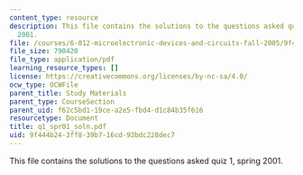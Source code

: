 ```yaml
---
content_type: resource
description: This file contains the solutions to the questions asked quiz 1, spring
  2001.
file: /courses/6-012-microelectronic-devices-and-circuits-fall-2005/9f444b243ff839b716cd93bdc228dec7_q1_spr01_soln.pdf
file_size: 790420
file_type: application/pdf
learning_resource_types: []
license: https://creativecommons.org/licenses/by-nc-sa/4.0/
ocw_type: OCWFile
parent_title: Study Materials
parent_type: CourseSection
parent_uid: f62c5bd1-19ce-a2e5-fbd4-d1c84b35f616
resourcetype: Document
title: q1_spr01_soln.pdf
uid: 9f444b24-3ff8-39b7-16cd-93bdc228dec7
---
```

This file contains the solutions to the questions asked quiz 1, spring 2001.